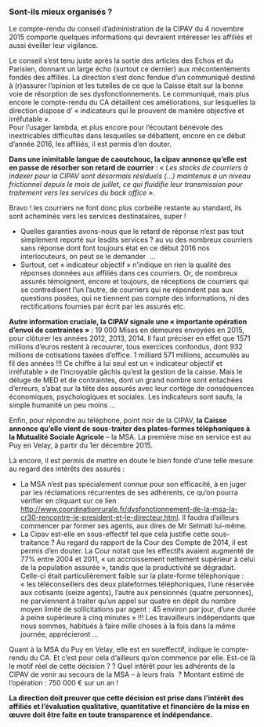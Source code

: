 ---
---

<article class="card card-block" id="novembre-2015">
  <h3 class="text-xs-center">Sont-ils mieux organisés ?</h3>

  <p>Le compte-rendu du conseil d’administration  de la CIPAV du 4 novembre 2015 comporte quelques informations qui devraient intéresser les affiliés et aussi éveiller leur vigilance.</p>

  <p>Le conseil s’est tenu juste après la sortie des articles des Echos et du Parisien, donnant un large écho (surtout ce dernier) aux mécontentements fondés des affiliés. La direction s’est donc fendue d’un communiqué destiné à (r)assurer l’opinion et les tutelles de ce que la Caisse était sur la bonne voie de résorption de ses dysfonctionnements. Le communiqué, mais plus encore le compte-rendu du CA détaillent ces améliorations, sur lesquelles la direction dispose d’ « indicateurs qui le prouvent de manière objective et irréfutable ».
  <br>Pour l’usager lambda, et plus encore pour l’écoutant bénévole des inextricables difficultés dans lesquelles se débattent, encore en ce début d’année 2016, les affiliés, il est permis d’en douter.</p>

  <p><strong>Dans une inimitable langue de caoutchouc, la cipav annonce qu’elle est en passe de résorber son retard de courrier</strong> : « <em>Les stocks de courriers à indexer pour la CIPAV sont désormais résiduels (…) maintenus à un niveau frictionnel depuis le mois de juillet, ce qui fluidifie leur transmission pour traitement vers les services du back office</em> ».</p>

  <p>Bravo ! les courriers ne font donc plus corbeille restante au standard, ils sont acheminés vers les services destinataires, super !</p>

  <ul>
    <li>Quelles garanties avons-nous que le retard de réponse n’est pas tout simplement reporté sur lesdits services ? au vu des nombreux courriers sans réponse dont font toujours état en ce début 2016 nos interlocuteurs, on peut se le demander  …
    <li>Surtout, cet « indicateur objectif » n’indique en rien la qualité des réponses données aux affiliés dans ces courriers. Or, de nombreux assurés témoignent, encore et toujours, de réceptions de courriers qui se contredisent l’un l’autre, de courriers qui ne répondent pas aux questions posées, qui ne tiennent pas compte des informations, ni des rectifications fournies par écrit par les assurés etc.
  </ul>

  <p><strong>Autre information cruciale, la CIPAV signale une « importante opération d’envoi de contraintes »</strong> : 19 000 Mises en demeures envoyées en 2015, pour clôturer les années 2012, 2013, 2014. Il faut préciser en effet que 1571 millions d’euros restent à recouvrer, tous exercices confondus, dont 932 millions de cotisations taxées d’office. 1 milliard 571 millions, accumulés au fil des années !!! Ce chiffre à lui seul est un « indicateur objectif et irréfutable » de l’incroyable gâchis qu’est la gestion de la caisse. Mais le déluge de MED et de contraintes, dont un grand nombre sont entachées d’erreurs, s’abat sur la tête des assurés avec leur cortège de conséquences économiques, psychologiques et sociales. Les indicateurs sont saufs, la simple humanité un peu moins …</p>

  <p>Enfin, pour répondre au téléphone, point noir de la CIPAV, <strong>la Caisse annonce qu’elle vient de sous-traiter des plates-formes téléphoniques à la Mutualité Sociale Agricole</strong> – la MSA. La première mise en service est au Puy en Velay, à partir du 1er décembre 2015.</p>
  
  <p>Là encore, il est permis de mettre en doute le bien fondé d’une telle mesure au regard des intérêts des assurés :</p>

  <ul>
    <li>La MSA n’est pas spécialement connue pour son efficacité, à en juger par les réclamations récurrentes de ses adhérents, ce qu’on pourra vérifier  en cliquant sur ce lien <a href="http://www.coordinationrurale.fr/dysfonctionnement-de-la-msa-la-cr30-rencontre-le-president-et-le-directeur.html">http://www.coordinationrurale.fr/dysfonctionnement-de-la-msa-la-cr30-rencontre-le-president-et-le-directeur.html</a>. Il faudra d’ailleurs commencer par former ses agents, aux dires de Mr Selmati lui-même.
    <li>La Cipav est-elle en sous-effectif tel que cela justifie cette sous-traitance ?  Au regard du rapport de la Cour des Compte de 2014, il est permis d’en douter. La Cour notait que les effectifs avaient augmenté de 77% entre 2004 et 2011, « un accroissement nettement supérieur à celui de la population assurée », tandis que la productivité se dégradait. Celle-ci était particulièrement faible sur la plate-forme téléphonique : « les téléconseillers des deux plateformes téléphoniques, l’une réservée aux cotisants (seize agents), l’autre aux pensionnés (quatre personnes), ne parviennent à traiter qu’un appel sur quatre en dépit du nombre moyen limité de sollicitations par agent : 45 environ par jour, d’une durée à peine supérieure à cinq minutes » !!! Les travailleurs indépendants que nous sommes, habitués à faire mille choses à la fois dans la même journée, apprécieront …
  </ul>

  <p>Quant à la MSA du Puy en Velay, elle est en sureffectif, indique le compte-rendu du CA. Et c’est pour cela d’ailleurs qu’on commence par elle. Est-ce là le motif réel de cette décision ? ? Quel intérêt pour les adhérents de la CIPAV de venir au secours de la MSA – à leurs frais  ?  Montant estimé de l’opération : 750 000 € sur un an ! </p>

  <p><strong>La direction doit prouver que cette décision est prise dans l’intérêt des affiliés et l’évaluation qualitative, quantitative et financière de la mise en œuvre doit être faite en toute transparence et indépendance.</strong></p>
</article>
